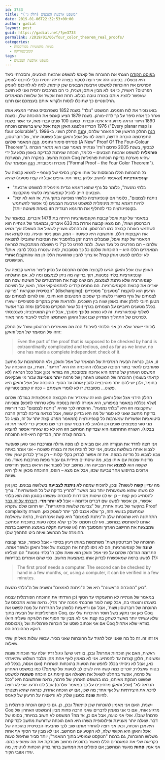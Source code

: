 ```yaml
---
id: 3733
title: "משפט ארבעת הצבעים (חלק ג')"
date: 2019-01-06T22:32:53+00:00
author: gadial
layout: post
guid: https://gadial.net/?p=3733
permalink: /2019/01/06/four_color_theorem_real_proofs/
categories:
  - בעיות מתמטיות מפורסמות
  - קומבינטוריקה
tags:
  - משפט ארבעת הצבעים
---
```

[בפוסט הקודם](https://gadial.net/2018/12/04/four_color_theorem_kempe_proof/) הצגתי את ההוכחה של קאמפ למשפט ארבעת הצבעים, והסברתי כיצד היא נכשלת. בפוסט הזה אני רוצה לסקור בצורה זריזה יחסית ובלי להיכנס לעומק הפרטים את ההוכחות למשפט ארבעת הצבעים שכן קיימות. למה לא להיכנס לעומק הפרטים? ראשית, כי אני לא מבין אותם; ושנית, כי הם מורכבים יחסית ואני לא חושב שאפשר להציג אותם בצורה טובה בבלוג. תחת זאת אקשר אל שלושת המאמרים הרלוונטיים כך שתוכלו לנסות ולקרוא אותם בעצמכם אם תרצו.

בואו נזכיר את לוח הזמנים. המשפט "נולד" בשנת 1852 כשפרנסיס גאתרי המציא אותו ואחר כך אחיו סיפר על כך לדה-מורגן. בשנת 1879 הציע קאמפ את ההוכחה שלו, ובשנת 1890 הייווד הראה מדוע היא אינה עובדת. כמעט 100 שנים עברו מאז, עד אשר בשנת 1976 הכריזו וולפגנג האקן וקנת אפל שיש ברשותם הוכחה ("Every planar map is four colorable"). [הנה](https://projecteuclid.org/euclid.ijm/1256049011) החלק הראשון של המאמר שלהם, ו[הנה](https://projecteuclid.org/euclid.ijm/1256049012) החלק השני. ב-1996 התפרסמה הוכחה חדשה, דומה לזו של אפל והאקן אבל פשוטה יותר, של רוברטסון, סנדרס סימור ותומס. [הנה](https://www.researchgate.net/publication/2430062_A_New_Proof_Of_The_Four-Colour_Theorem) המאמר שלהם (A New" Proof Of The Four-Colour Theorem"). לבסוף, בשנת 2005 פרסם ז'ורז' גונתייה מאמר שבו הוא מתאר הוכחה **פורמלית** למשפט ארבעת הצבעים &#8211; כלומר, הוכחה שניתנת לבדיקה באופן מלא על ידי תוכנת מחשב. במקרה הזה, המערכת Coq שהיא מערכת בדיקת הוכחות פורמליות מוכרת ומכובדת. [הנה](http://www.ams.org/notices/200811/tx081101382p.pdf) המאמר שלו ("Formal Proof &#8211; the Four Color Theorem").

כל ההוכחות הללו מבוססות על אותו עיקרון בסיסי של קאמפ &#8211; למצוא קבוצה של **קונפיגורציות** (שאפשר לחשוב עליהן בתור תת-גרפים אבל זה קצת מטעה) שהיא

  * "בלתי נמנעת", כלומר **כל** גרף שהוא דוגמא נגדית מינימלית למשפט ארבעת הצבעים חייב להכיל קונפיגורציה כלשהי מהקבוצה.
  * "ניתנת לצמצום", כלומר אם קונפיגורציה כלשהי מופיעה בתוך גרף, אז הוא לא יכול להיות דוגמא נגדית מינימלית למשפט ארבעת הצבעים (כי אפשר להשתמש בקונפיגורציה כדי להחליף את הדוגמא הנגדית הזו באחת פשוטה יותר).

במאמר של קנת ואפל קבוצת הקונפיגורציות הייתה בת 1478 איברים. במאמר של רוברטסון ושות', הם מצאו קבוצה אחרת בת 633 איברים, ובמאמר של גונתייה הוא השתמש באותה קבוצה כמו רוברטסון. זה בהחלט מעניין לשאול את השאלה איך מצאו את הקבוצות הללו, והתשובה היא פשוטה &#8211; המון, המון ניסוי וטעיה. נסו לקרוא את המאמר של קנת ואפל, שמבלים הרבה זמן בלהסביר את הנסיבות שהובילו לתוצאה שלהם &#8211; הם מפרטים כל צעד ושעל. ולמה לפרט כל כך? כי השאלה המתבקשת למראה המאמרים הללו היא &#8211; ההוכחות שלכם כל כך מסובכות, למה שנטרח בכלל להבין אותן? לא יכלתם לפשט אותן קצת? אז צריך להבין שהזוועות הללו הן מה שהתקבלו **אחרי** הפישוטים.

האופן שבו אפל והאקן הגיעו לקבוצה שלהם התבסס על נסיון ליצור מראש קבוצה של קונפיגורציות בלתי נמנעות, תוך בדיקה מה ניתן לצמצום ומה לא. אם התגלתה קונפיגורציה שלא ניתנת לצמצום, הם שינו קצת את הפרמטרים של השיטה שבה הם יוצרים את קבוצת הקונפיגורציות. הם נותנים קרדיט למתמטיקאי אחר, האש, על השיטה הבסיסית שנקראת "פריקה" (discharging): הרעיון הוא להקצות "מטענים" מספריים לצמתים של גרף מישורי כלשהו כך שסכום המטענים הוא חיובי, ואז לגרום לצמתים עם מטען חיובי לחלק אותו באופן שווה בין השכנים, ולהראות שרק במקרים ספציפיים יישארו בכלל מטענים חיוביים על הצמתים בגרף (וכל שאר המקרים נפסלים) ומזה כבר אפשר לשלוף קונפיגורציות. זה לא נשמע **כל כך** מסובך, אבל זו רק המוטיבציה; כשנכנסתי לפרטים של התהליך המדויק שבו אפל והאקן השתמשו הלכתי לאיבוד מהר מאוד.

לזכותי ייאמר שלא רק אני הלכתי לאיבוד! הנה מה שאומרים רוברטסון ושות' על החלק הזה של המאמר של אפל והאקן:

> <p dir="ltr">
>   Even the part of the proof that is supposed to be checked by hand is extraordinarily complicated and tedious, and as far as we know, no one has made a complete independent check of it.
> </p>

זו, אגב, כנראה הבעיה המרכזית של המאמר של אפל והאקן, ולא ההסתמכות על מחשב שאוהבים לתאר בתור הסיבה שבגללה ההוכחה הזו היא "חריגה". תגידו, גם ההוכחה של המשפט האחרון של פרמה היא ארוכה ומסובכת, וזה בוודאי נכון; אבל ככל הנראה (לא קראתי בעצמי) ההוכחה של המשפט האחרון של פרמה **יותר מעניינת** עבור מי שבקיאים בחומר, ולכן יש להם יותר מוטיבציה להבין אותה עד הסוף. ההוכחה של אפל והאקן היא פשוט&#8230; מסובכת. זו לא לגמרי אשמתם &#8211; ככה זו קומבינטוריקה.

החלק הידני אצל אפל והאקן הוא זה שמגדיר את הקבוצה המפלצתית בגודלה שלהם (שלא נכללת במאמר במפורש, היא אמורה להיות בנספח שלא טרחתי לחפש) ומוכיחה שהקבוצה הזו היא "בלתי נמנעת". ההוכחה לכך שהיא "ניתנת לצמצום" כבר דורשת בדיקת מחשב שאני לא סגור על מה היא בדיוק עושה, אבל כנראה צריכה לבדוק הרבה סיטואציות אפשריות שמערבות כל קונפיגורציה (המאמר מפרט קצת יותר על זה, מציג כל מני סוגי צמצומים שונים וכן הלאה; לא הבנתי שום דבר שם מספיק כדי לתאר את זה בבלוג). השורה התחתונה היא שבדיקת המחשב הזו היא לא כזו שאחרי אפשר להוציא הוכחה קצרה יותר; הבדיקה היא-היא ההוכחה.

אני רוצה לחדד את הנקודה הזו. אם מביאים לנו מפה גדולה ומורכבת ואני טוען שאפשר לצבוע אותה בשלושה צבעים, אני יכול להוכיח את זה בצורה פשוטה &#8211; אני אומר באיזה צבע לצבוע כל מדינה במפה. את זה אפשר לבדוק בקלי קלות &#8211; רק צריך לבדוק שאין שתי מדינות שכנות עם אותו צבע, מה שיסתיים מיידית גם עבור מפות מורכבות מאוד. מה שקשה הוא **למצוא** את הצביעה הזו. מחשב יכול לשבור את הראש במשך חודשים ארוכים בחיפוש אחר צביעה שכזו, אבל אם מצא &#8211; הופס, ההוכחה מכאן ואילך היא שניות.

מה עדיין **קשה** לעשות? ובכן, להוכיח שמפה **לא ניתנת לצביעה** בשלושה צבעים. כאן אין לנו משהו שהוא משמעותית יותר טוב מאשר "להריץ בדיקה של כל האפשרויות". צריך להסתייג כאן קצת &#8211; כן יש לנו שיטות מסודרות להוכחה שמשהו בסגנון הזה הוא בלתי אפשרי, וכן אפשר לפשט שם דברים וכדומה &#8211; אבל **לא יותר מדי**. [דיברתי על זה כבר](https://gadial.net/2016/07/12/boolean_pythagorean_triples/) בהקשר של בעיה אחרת, של "צביעת שלשות פיתגוריות". יש תחום שלם שנקרא Proof complexity שמתעסק בנושא הזה, כך שלא אכנס לכך יותר לעומק כאן. השורה התחתונה היא שהוכחת שלב ה"ניתנת לצמצום" היא קשה אינהרנטית, ברמה שמאלצת אותנו להשתמש במחשב. ואז לכו תסמכו על כך שלא נפלה טעות בתוכנית המחשב שמבצעת את החישוב הארוך והמסובך הזה (או שארעה תקלה באמצע החישוב ברמת החומרה של המחשב ואיזה ביט התהפך שם).

ההוכחה של רוברטסון ושות' משתמשת באותו רעיון בסיסי &#8211; אבל כאמור, עבור קבוצה **שונה** של קונפיגורציות; הם לא ניסו לקחת את הקבוצה של אפל והאקן ולשפר אותה. התרומה הגדולה שלהם על פני אפל והאקן הוא שאת שלב ה"בלתי נמנעת" הם הצליחו לפשט ברמה שמאפשרת לבדוק אותו באמצעות מחשב. כפי שהם אומרים בבדיחות (?):

> <p dir="ltr">
>   The first proof needs a computer. The second can be checked by hand in a few months, or, using a computer, it can be verified in a few minutes.
> </p>

כאן "ההוכחה הראשונה" היא של ה"ניתנת לצמצום" והשניה של ה"בלתי נמנעת".

במאמר של גונתייה לא התעמקתי עד הסוף (כן הורדתי את ההוכחה הפורמלית עצמה בשעתו והצצתי בה, אבל קשה לומר שהבנתי ממנה יותר מדי). נראה שהוא מתבסס על ההוכחה של רוברטסון ושות', אבל עם וריאציות כלשהן על ההגדרות על מנת לפשט את הפורמליזציה של הבעיה בתוך Coq. כאן אני נתקע בשל חוסר ההיכרות שלי עם Coq (שלא עשיתי יותר מאשר לשחק בה קצת ואני לא מבין עד הסוף את הלוגיקה שעליה היא מבוססת); אם אני אכתוב פוסט על הוכחות פורמליות ועל Coq בוודאי שלא אתחיל דווקא מההוכחה הזו.

אז זהו זה. זה כל מה שאני יכול להגיד על ההוכחות שאני מכיר. עכשיו עולות מאליהן שתי שאלות.

ראשית, האם אין הוכחות אחרות? ובכן, בוודאי שיש! גיגול זריז יעלה עוד הוכחות שונות ומשונות, חלקן קצרות עד להפתיע. אני לא מאמין לאף אחת מהן מלבד השלוש שתיארתי כאן, אבל לא ניסיתי בכלל לחפש את הטעות בהוכחות האחרות (ואם אנסה, בכלל לא בטוח שאצליח; זוכרים כמה קשה היה לשים לב לטעות של קאמפ?) כמו במשפט האחרון של פרמה, אפשר בהחלט לשאול את השאלה אם קיימת גם הוכחה **פשוטה** למשפט שפשוט חומקת מאיתנו; כמו במשפט האחרון של פרמה, נראה שהתשובה היא "ככל הנראה לא" (אפל והאקן מרחיבים על כך במאמר שלהם) אבל לכו תדעו. אני לא רוצה לדכא את היצירתיות של אף אחד; מה שכן, אם יש הוכחה אחרת, כנראה שהיא תצטרך להיות **שונה** בסגנון שלה; לא וריאציה על הרעיון של קאמפ.

שנית, האם אני מאמין להוכחות שכן קיימות? ובכן, כן. גם כי קיום הוכחה פורמלית ב-Coq מרגיע אותי, וגם כי אני מאמין לדברים שאני הרבה פחות מבין (המשפט האחרון של פרמה! שוב!). אולי אני טועה, אבל אם כן, אז מה? המשפט לא חשוב במיוחד, בסופו של דבר. שאלה יותר מעניינת ופילוסופית משהו היא האם הוכחה שדורשת מחשב לבדיקתה היא אכן הוכחה, וכאן אני רוצה להחזיר אותנו שוב לכך שהבעיה הבסיסית בהוכחה של אפל והאקן היא הקושי שלה, לא הקטע עם המחשב. אני לא מבין עד הסוף אף אחת משלוש ההוכחות, גם ברמת "הטקסט שמופיע בתוך המאמר"; יותר סביר שתיפול טעות בקריאה שלי את המאמרים הללו מאשר בתוכנית מחשב שבודקת את מה שמופיע בהם. אני אמין **פחות** מאשר המחשב; אם פוסלים את המחשב בתור בודק הוכחות לגיטימי, מה יגידו אזובי הקיר.